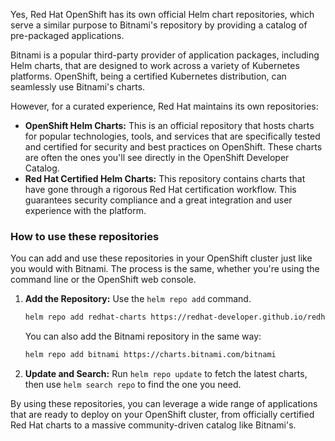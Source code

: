 Yes, Red Hat OpenShift has its own official Helm chart repositories, which serve a similar purpose to Bitnami's repository by providing a catalog of pre-packaged applications.

Bitnami is a popular third-party provider of application packages, including Helm charts, that are designed to work across a variety of Kubernetes platforms. OpenShift, being a certified Kubernetes distribution, can seamlessly use Bitnami's charts.

However, for a curated experience, Red Hat maintains its own repositories:

  * **OpenShift Helm Charts:** This is an official repository that hosts charts for popular technologies, tools, and services that are specifically tested and certified for security and best practices on OpenShift. These charts are often the ones you'll see directly in the OpenShift Developer Catalog.
  * **Red Hat Certified Helm Charts:** This repository contains charts that have gone through a rigorous Red Hat certification workflow. This guarantees security compliance and a great integration and user experience with the platform.

### How to use these repositories

You can add and use these repositories in your OpenShift cluster just like you would with Bitnami. The process is the same, whether you're using the command line or the OpenShift web console.

1.  **Add the Repository:** Use the `helm repo add` command.

    ```bash
    helm repo add redhat-charts https://redhat-developer.github.io/redhat-helm-charts
    ```

    You can also add the Bitnami repository in the same way:

    ```bash
    helm repo add bitnami https://charts.bitnami.com/bitnami
    ```

2.  **Update and Search:** Run `helm repo update` to fetch the latest charts, then use `helm search repo` to find the one you need.

By using these repositories, you can leverage a wide range of applications that are ready to deploy on your OpenShift cluster, from officially certified Red Hat charts to a massive community-driven catalog like Bitnami's.
